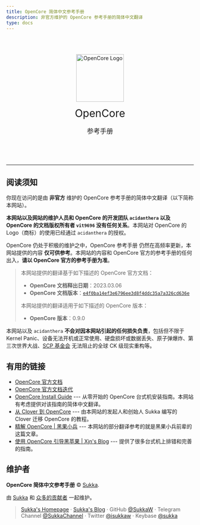 ```yaml
---
title: OpenCore 简体中文参考手册
description: 非官方维护的 OpenCore 参考手册的简体中文翻译
type: docs
---
```


<br><br>
<div align="center">
<img src="/logo/opencore.png" alt="OpenCore Logo" width="128px">

<p>
<span style="margin-top: 1em; margin-bottom: .5em; font-size: 2em">OpenCore</span>
<br><br>
<span style="margin-top: 2.2857em; margin-bottom: .5714em; font-size: 1.25em">参考手册</span>
</div>
<br><br><br>

----

## 阅读须知

你现在访问的是由 **非官方** 维护的 OpenCore 参考手册的简体中文翻译（以下简称本网站）。

**本网站以及网站的维护人员和 OpenCore 的开发团队 `acidanthera` 以及 OpenCore 的文档版权所有者 `vit9696` 没有任何关系**。本网站对 OpenCore 的 Logo（商标）的使用已经通过 `acidanthera` 的授权。

OpenCore 仍处于积极的维护之中，OpenCore 参考手册 仍然在高频率更新，本网站提供的内容 **仅可供参考**。本网站的内容和 OpenCore 官方的参考手册的任何出入，**请以 OpenCore 官方的参考手册为准**。

> 本网站提供的翻译基于如下描述的 OpenCore 官方文档：
>
> - **OpenCore 文档释出日期**：2023.03.06
> - **OpenCore 文档版本**：[`e4f0ba14ef3e6796ee3d8f4ddc35a7a326cd636e`](https://github.com/acidanthera/OpenCorePkg/commit/68a4ed501ba502a525ed9b604ecd88b2d88c3c97)
>
> 本网站提供的翻译适用于如下描述的 OpenCore 版本：
>
> - **OpenCore 版本**：0.9.0

本网站以及 `acidanthera` **不会对因本网站引起的任何损失负责**，包括但不限于 Kernel Panic、设备无法开机或正常使用、硬盘损坏或数据丢失、原子弹爆炸、第三次世界大战、[SCP 基金会](https://scp-wiki-cn.wikidot.com/) 无法阻止的全球 CK 级现实重构等。

## 有用的链接

- [OpenCore 官方文档](https://github.com/acidanthera/OpenCorePkg/blob/master/Docs/Configuration.pdf)
- [OpenCore 官方文档迭代](https://github.com/acidanthera/OpenCorePkg/blob/master/Docs/Differences/Differences.pdf)
- [OpenCore Install Guide](https://dortania.github.io/OpenCore-Install-Guide/) --- 从零开始的 OpenCore 台式机安装指南。本网站有考虑提供对该指南的简体中文翻译。
- [从 Clover 到 OpenCore](https://blog.skk.moe/post/from-clover-to-opencore/) --- 由本网站的发起人和创始人 Sukka 编写的 Clover 迁移 OpenCore 的教程。
- [精解 OpenCore | 黑果小兵](https://blog.daliansky.net/OpenCore-BootLoader.html) --- 本网站的部分翻译参考的就是黑果小兵前辈的这篇文章。
- [使用 OpenCore 引导黑苹果 | Xjn's Blog](https://blog.xjn819.com/?p=543) --- 提供了很多台式机上排错和完善的指南。

## 维护者

**OpenCore 简体中文参考手册** © [Sukka](https://github.com/SukkaW).<br>

由 [Sukka](https://github.com/SukkaW) 和 [众多的贡献者](https://github.com/SukkaW/OpenCore-Document-zh_Hans/contributors) 一起维护。

> [Sukka's Homepage](https://skk.moe) · [Sukka's Blog](https://blog.skk.moe) · GitHub [@SukkaW](https://github.com/SukkaW) · Telegram Channel [@SukkaChannel](https://t.me/SukkaChannel) · Twitter [@isukkaw](https://twitter.com/isukkaw) · Keybase [@sukka](https://keybase.io/sukka)
